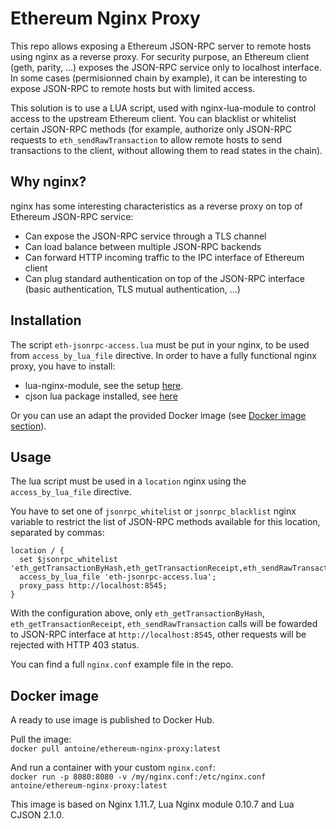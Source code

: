 Ethereum Nginx Proxy
====================

This repo allows exposing a Ethereum JSON-RPC server to remote hosts using nginx as a reverse proxy.
For security purpose, an Ethereum client (geth, parity, ...) exposes the JSON-RPC service only to localhost interface. In some cases (permisionned chain by example), it can be interesting to expose JSON-RPC to remote hosts but with limited access.

This solution is to use a LUA script, used with nginx-lua-module to control access to the upstream Ethereum client. You can blacklist or whitelist certain JSON-RPC methods (for example, authorize only JSON-RPC requests to `eth_sendRawTransaction` to allow remote hosts to send transactions to the client, without allowing them to read states in the chain).

Why nginx?
----------

nginx has some interesting characteristics as a reverse proxy on top of Ethereum JSON-RPC service:

* Can expose the JSON-RPC service through a TLS channel
* Can load balance between multiple JSON-RPC backends
* Can forward HTTP incoming traffic to the IPC interface of Ethereum client
* Can plug standard authentication on top of the JSON-RPC interface (basic authentication, TLS mutual authentication, ...)


Installation
------------

The script `eth-jsonrpc-access.lua` must be put in your nginx, to be used from `access_by_lua_file` directive. 
In order to have a fully functional nginx proxy, you have to install:

* lua-nginx-module, see the setup [here](https://github.com/openresty/lua-nginx-module#installation).
* cjson lua package installed, see [here](https://www.kyne.com.au/~mark/software/lua-cjson.php)

Or you can use an adapt the provided Docker image (see [Docker image section](#docker-image)).


Usage
-----

The lua script must be used in a `location` nginx using the `access_by_lua_file` directive.

You have to set one of `jsonrpc_whitelist` or `jsonrpc_blacklist` nginx variable to restrict the list of JSON-RPC methods available for this location, separated by commas:


```
location / {
  set $jsonrpc_whitelist 'eth_getTransactionByHash,eth_getTransactionReceipt,eth_sendRawTransaction';
  access_by_lua_file 'eth-jsonrpc-access.lua';
  proxy_pass http://localhost:8545;
}
```

With the configuration above, only `eth_getTransactionByHash`, `eth_getTransactionReceipt`, `eth_sendRawTransaction` calls will be fowarded to JSON-RPC interface at `http://localhost:8545`, other requests will be rejected with HTTP 403 status.

You can find a full `nginx.conf` example file in the repo.

Docker image
------------

A ready to use image is published to Docker Hub.  

Pull the image:  
`docker pull antoine/ethereum-nginx-proxy:latest`

And run a container with your custom `nginx.conf`:  
`docker run -p 8080:8080 -v /my/nginx.conf:/etc/nginx.conf antoine/ethereum-nginx-proxy:latest`

This image is based on Nginx 1.11.7, Lua Nginx module 0.10.7 and Lua CJSON 2.1.0.